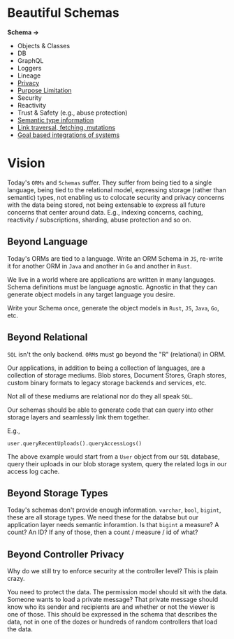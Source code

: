 # Beautiful Schemas

**Schema ->**
  * Objects & Classes
  * DB
  * GraphQL
  * Loggers
  * Lineage
  * [Privacy](https://entgo.io/docs/privacy)
  * [Purpose Limitation](https://gist.github.com/tantaman/bd928ef93619e73365b07899da282996#policies--purpose-use)
  * Security
  * Reactivity
  * Trust & Safety (e.g., abuse protection)
  * [Semantic type information](https://tantaman.com/2020-05-19-These-Are-Not-Types/)
  * [Link traversal, fetching, mutations](https://blockprotocol.org/)
  * [Goal based integrations of systems](https://www.youtube.com/watch?v=8pTEmbeENF4&t=687s)

# Vision

Today's `ORMs` and `Schemas` suffer. They suffer from being tied to a single language, being tied to the relational model, expressing storage (rather than semantic) types, not enabling us to colocate security and privacy concerns with the data being stored, not being extensable to express all future concerns that center around data. E.g., indexing concerns, caching, reactivity / subscriptions, sharding, abuse protection and so on.

## Beyond Language

Today's ORMs are tied to a language. Write an ORM Schema in `JS`, re-write it for another ORM in `Java` and another in `Go` and another in `Rust`.

We live in a world where are applications are written in many languages. Schema definitions must be language agnostic. Agnostic in that they can generate object models in any target language you desire.

Write your Schema once, generate the object models in `Rust`, `JS`, `Java`, `Go`, etc.

## Beyond Relational

`SQL` isn't the only backend. `ORM`s must go beyond the "R" (relational) in ORM.

Our applications, in addition to being a collection of languages, are a collection of storage mediums. Blob stores, Document Stores, Graph stores, custom binary formats to legacy storage backends and services, etc.

Not all of these mediums are relational nor do they all speak `SQL`.

Our schemas should be able to generate code that can query into other storage layers and seamlessly link them together.

E.g.,
```
user.queryRecentUploads().queryAccessLogs()
```

The above example would start from a `User` object from our `SQL` database, query their uploads in our blob storage system, query the related logs in our access log cache.

## Beyond Storage Types

Today's schemas don't provide enough information. `varchar`, `bool`, `bigint`, these are all storage types. We need these for the databse but our application layer needs semantic inforamtion. Is that `bigint` a measure? A count? An ID? If any of those, then a count / measure / id of what?

## Beyond Controller Privacy

Why do we still try to enforce security at the controller level? This is plain crazy.

You need to protect the data. The permission model should sit with the data. Someone wants to load a private message? That private message should know who its sender and recipients are and whether or not the viewer is one of those. This should be expressed in the schema that describes the data, not in one of the dozes or hundreds of random controllers that load the data.
